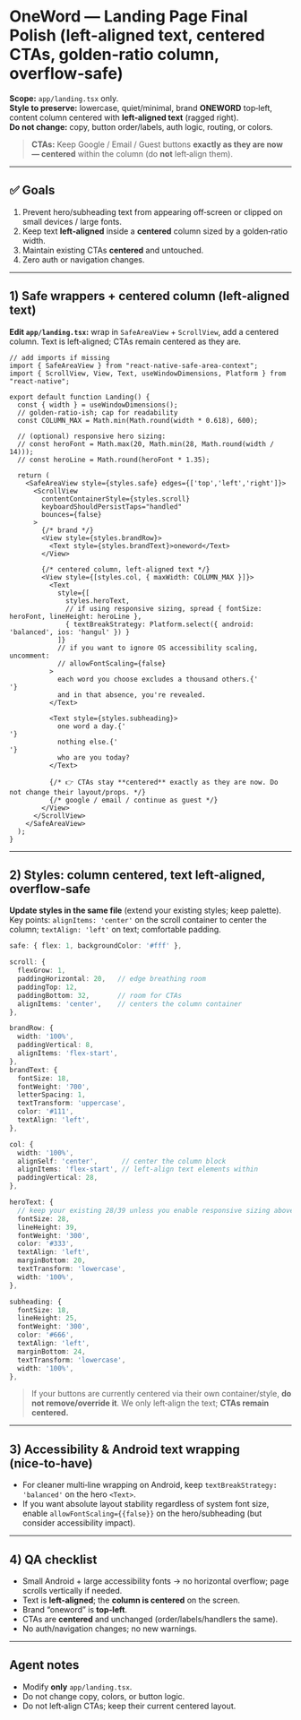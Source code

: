 # OneWord — Landing Page Final Polish (left-aligned text, centered CTAs, golden‑ratio column, overflow‑safe)

**Scope:** `app/landing.tsx` only.  
**Style to preserve:** lowercase, quiet/minimal, brand **ONEWORD** top‑left, content column centered with **left‑aligned text** (ragged right).  
**Do not change:** copy, button order/labels, auth logic, routing, or colors.

> **CTAs:** Keep Google / Email / Guest buttons **exactly as they are now — centered** within the column (do **not** left‑align them).

---

## ✅ Goals
1. Prevent hero/subheading text from appearing off‑screen or clipped on small devices / large fonts.
2. Keep text **left‑aligned** inside a **centered** column sized by a golden‑ratio width.
3. Maintain existing CTAs **centered** and untouched.
4. Zero auth or navigation changes.

---

## 1) Safe wrappers + centered column (left‑aligned text)

**Edit `app/landing.tsx`:** wrap in `SafeAreaView` + `ScrollView`, add a centered column. Text is left‑aligned; CTAs remain centered as they are.

```tsx
// add imports if missing
import { SafeAreaView } from "react-native-safe-area-context";
import { ScrollView, View, Text, useWindowDimensions, Platform } from "react-native";

export default function Landing() {
  const { width } = useWindowDimensions();
  // golden‑ratio-ish; cap for readability
  const COLUMN_MAX = Math.min(Math.round(width * 0.618), 600);

  // (optional) responsive hero sizing:
  // const heroFont = Math.max(20, Math.min(28, Math.round(width / 14)));
  // const heroLine = Math.round(heroFont * 1.35);

  return (
    <SafeAreaView style={styles.safe} edges={['top','left','right']}>
      <ScrollView
        contentContainerStyle={styles.scroll}
        keyboardShouldPersistTaps="handled"
        bounces={false}
      >
        {/* brand */}
        <View style={styles.brandRow}>
          <Text style={styles.brandText}>oneword</Text>
        </View>

        {/* centered column, left‑aligned text */}
        <View style={[styles.col, { maxWidth: COLUMN_MAX }]}>
          <Text
            style={[
              styles.heroText,
              // if using responsive sizing, spread { fontSize: heroFont, lineHeight: heroLine },
              { textBreakStrategy: Platform.select({ android: 'balanced', ios: 'hangul' }) }
            ]}
            // if you want to ignore OS accessibility scaling, uncomment:
            // allowFontScaling={false}
          >
            each word you choose excludes a thousand others.{'
'}
            and in that absence, you're revealed.
          </Text>

          <Text style={styles.subheading}>
            one word a day.{'
'}
            nothing else.{'
'}
            who are you today?
          </Text>

          {/* 👉 CTAs stay **centered** exactly as they are now. Do not change their layout/props. */}
          {/* google / email / continue as guest */}
        </View>
      </ScrollView>
    </SafeAreaView>
  );
}
```

---

## 2) Styles: column centered, text left‑aligned, overflow‑safe

**Update styles in the same file** (extend your existing styles; keep palette). Key points: `alignItems: 'center'` on the scroll container to center the column; `textAlign: 'left'` on text; comfortable padding.

```ts
safe: { flex: 1, backgroundColor: '#fff' },

scroll: {
  flexGrow: 1,
  paddingHorizontal: 20,   // edge breathing room
  paddingTop: 12,
  paddingBottom: 32,       // room for CTAs
  alignItems: 'center',    // centers the column container
},

brandRow: {
  width: '100%',
  paddingVertical: 8,
  alignItems: 'flex-start',
},
brandText: {
  fontSize: 18,
  fontWeight: '700',
  letterSpacing: 1,
  textTransform: 'uppercase',
  color: '#111',
  textAlign: 'left',
},

col: {
  width: '100%',
  alignSelf: 'center',      // center the column block
  alignItems: 'flex-start', // left‑align text elements within
  paddingVertical: 28,
},

heroText: {
  // keep your existing 28/39 unless you enable responsive sizing above
  fontSize: 28,
  lineHeight: 39,
  fontWeight: '300',
  color: '#333',
  textAlign: 'left',
  marginBottom: 20,
  textTransform: 'lowercase',
  width: '100%',
},

subheading: {
  fontSize: 18,
  lineHeight: 25,
  fontWeight: '300',
  color: '#666',
  textAlign: 'left',
  marginBottom: 24,
  textTransform: 'lowercase',
  width: '100%',
},
```

> If your buttons are currently centered via their own container/style, **do not remove/override it**. We only left‑align the text; **CTAs remain centered.**

---

## 3) Accessibility & Android text wrapping (nice‑to‑have)

- For cleaner multi‑line wrapping on Android, keep `textBreakStrategy: 'balanced'` on the hero `<Text>`.
- If you want absolute layout stability regardless of system font size, enable `allowFontScaling={{false}}` on the hero/subheading (but consider accessibility impact).

---

## 4) QA checklist

- Small Android + large accessibility fonts → no horizontal overflow; page scrolls vertically if needed.
- Text is **left‑aligned**; the **column is centered** on the screen.
- Brand “oneword” is **top‑left**.
- CTAs are **centered** and unchanged (order/labels/handlers the same).
- No auth/navigation changes; no new warnings.

---

## Agent notes

- Modify **only** `app/landing.tsx`.
- Do not change copy, colors, or button logic.
- Do not left‑align CTAs; keep their current centered layout.
